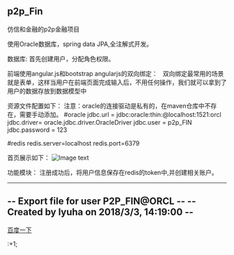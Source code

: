 ## p2p_Fin
仿信和金融的p2p金融项目

使用Oracle数据库，spring data JPA,全注解式开发。

数据库:
  首先创建用户，分配角色权限。

前端使用angular.js和bootstrap
    angularjs的双向绑定：
    双向绑定最常用的场景就是表单，这样当用户在前端页面完成输入后，不用任何操作，我们就可以拿到了用户的数据存放到数据模型中

资源文件配置如下：
注意：oracle的连接驱动是私有的，在maven仓库中不存在，需要手动添加。
#oracle
jdbc.url = jdbc:oracle:thin:@localhost:1521:orcl
jdbc.driver= oracle.jdbc.driver.OracleDriver
jdbc.user = p2p_FIN
jdbc.password = 123

#redis
redis.server=localhost
redis.port=6379

首页展示如下：
![Image text](https://github.com/oceanhaiyang/p2p_Fin/blob/master/haiyang_p2p_home/src/main/webapp/styles/images/home_index.png)

功能模块：
注册成功后，将用户信息保存在redis的token中,并创建相关账户。



--------------------------------------------
-- Export file for user P2P_FIN@ORCL      --
-- Created by lyuha on 2018/3/3, 14:19:00 --
--------------------------------------------

[百度一下](http://taobao.com)

:+1;
